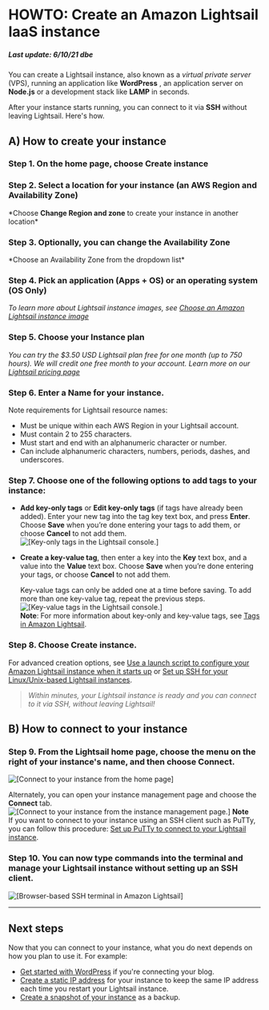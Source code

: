 # HOWTO: Create an Amazon Lightsail IaaS instance<a name="how-to-create-amazon-lightsail-instance-virtual-private-server-vps"></a>
##### Last update: 6/10/21 dbe

You can create a Lightsail instance, also known as a *virtual private server* \(VPS\), running an application like **WordPress** , an application server on **Node\.js** or a development stack like **LAMP** in seconds\.  

After your instance starts running, you can connect to it via **SSH** without leaving Lightsail\. Here's how\.

## A) How to create your instance 

### Step 1. On the home page, choose **Create instance**

### Step 2. Select a location for your instance \(an AWS Region and Availability Zone\)

   *Choose **Change Region and zone** to create your instance in another location\*

### Step 3. Optionally, you can change the **Availability Zone**

   *Choose an Availability Zone from the dropdown list\*

### Step 4. Pick an application \(**Apps \+ OS**\) or an operating system \(**OS Only**\)

   *To learn more about Lightsail instance images, see [Choose an Amazon Lightsail instance image](compare-options-choose-lightsail-instance-image.md)*

### Step 5. Choose your **Instance plan**

   *You can try the $3\.50 USD Lightsail plan free for one month \(up to 750 hours\)\. We will credit one free month to your account\. </a> 
   Learn more on our [Lightsail pricing page](http://www.amazonlightsail.com/pricing/)*

### Step 6. Enter a **Name** for your instance\.

   Note requirements for Lightsail resource names:
   + Must be unique within each AWS Region in your Lightsail account\.
   + Must contain 2 to 255 characters\.
   + Must start and end with an alphanumeric character or number\.
   + Can include alphanumeric characters, numbers, periods, dashes, and underscores\.


### Step 7. Choose one of the following options to **add tags to your instance**:
   + **Add key\-only tags** or **Edit key\-only tags** \(if tags have already been added\)\. Enter your new tag into the tag key text box, and press **Enter**\. Choose **Save** when you’re done entering your tags to add them, or choose **Cancel** to not add them\.
![\[Key-only tags in the Lightsail console.\]](https://d9yljz1nd5001.cloudfront.net/en_us/2f596334045058acdba2fdcc5e035cef/images/amazon-lightsail-key-only-tags.png)  

   + **Create a key\-value tag**, then enter a key into the **Key** text box, and a value into the **Value** text box\. Choose **Save** when you’re done entering your tags, or choose **Cancel** to not add them\.

     Key\-value tags can only be added one at a time before saving\. To add more than one key\-value tag, repeat the previous steps\.  
     ![\[Key-value tags in the Lightsail console.\]](https://d9yljz1nd5001.cloudfront.net/en_us/2f596334045058acdba2fdcc5e035cef/images/amazon-lightsail-key-value-tag.png)  
     **Note**: For more information about key\-only and key\-value tags, see [Tags in Amazon Lightsail](amazon-lightsail-tags.md)\.

### Step 8. Choose **Create instance**\.

   For advanced creation options, see [Use a launch script to configure your Amazon Lightsail instance when it starts up](lightsail-how-to-configure-server-additional-data-shell-script.md) or [Set up SSH for your Linux/Unix\-based Lightsail instances](lightsail-how-to-set-up-ssh.md)\.

> *Within minutes, your Lightsail instance is ready and you can connect to it via SSH, without leaving Lightsail\!*

## B) How to connect to your instance<a name="create-an-instance-connect-to-your-instance"></a>

### Step 9. From the Lightsail home page, choose the menu on the right of your instance's name, and then choose **Connect**\.  
![\[Connect to your instance from the home page\]](https://d9yljz1nd5001.cloudfront.net/en_us/2f596334045058acdba2fdcc5e035cef/images/amazon-lightsail-connect-to-your-instance.png)

   Alternately, you can open your instance management page and choose the **Connect** tab\.  
![\[Connect to your instance from the instance management page.\]](https://d9yljz1nd5001.cloudfront.net/en_us/2f596334045058acdba2fdcc5e035cef/images/amazon-lightsail-connect-to-your-instance-from-instance-management-page.png)
**Note**  
If you want to connect to your instance using an SSH client such as PuTTy, you can follow this procedure: [Set up PuTTy to connect to your Lightsail instance](lightsail-how-to-set-up-putty-to-connect-using-ssh.md)\.

### Step 10. You can now type commands into the terminal and manage your Lightsail instance without setting up an SSH client\.  
![\[Browser-based SSH terminal in Amazon Lightsail\]](https://d9yljz1nd5001.cloudfront.net/en_us/2f596334045058acdba2fdcc5e035cef/images/amazon-lightsail-bitnami-terminal-window.png)

---
## Next steps<a name="create-an-instance-next-steps"></a>

Now that you can connect to your instance, what you do next depends on how you plan to use it\. For example:
+ [Get started with WordPress](getting-started-with-wordpress-and-lightsail.md) if you're connecting your blog\.
+ [Create a static IP address](lightsail-create-static-ip.md) for your instance to keep the same IP address each time you restart your Lightsail instance\.
+ [Create a snapshot of your instance](lightsail-how-to-create-a-snapshot-of-your-instance.md) as a backup\.
